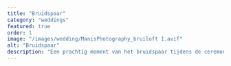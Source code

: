 ```yaml
---
title: "Bruidspaar"
category: "weddings"
featured: true
order: 1
image: "/images/wedding/ManisPhotography_bruiloft 1.avif"
alt: "Bruidspaar"
description: "Een prachtig moment van het bruidspaar tijdens de ceremonie"
---
```

